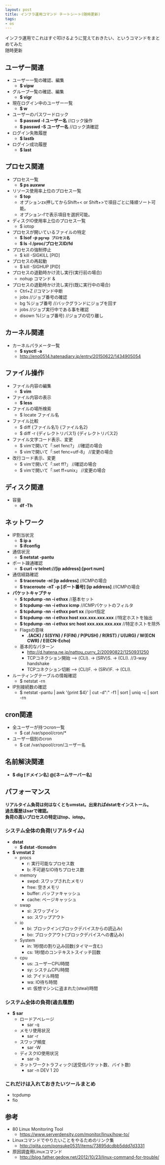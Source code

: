 ```yaml
---
layout: post
title: インフラ運用コマンド チートシート(随時更新)
tags: 
- os
---
```

インフラ運用でこれはすぐ叩けるように覚えておきたい、というコマンドをまとめてみた  
随時更新
  
<!-- more -->

## ユーザー関連
- ユーザー一覧の確認、編集
  - **$ vipw**
- グループ一覧の確認、編集
  - **$ vigr**
- 現在ログイン中のユーザー一覧
  - **$ w**
- ユーザーのパスワードロック
  - **$ passwd -l ユーザー名** //ロック操作
  - **$ passwd -S ユーザー名** //ロック済確認
- ログイン失敗履歴
  - **$ lastb**
- ログイン成功履歴
  - **$ last**

## プロセス関連
- プロセス一覧
  - **$ ps auxww**
- リソース使用率上位のプロセス一覧
  - **$ top**
  - オプションzx押してからShift+< or Shift+>で項目ごとに降順ソート可能。
  - オプション-fで表示項目を選択可能。
- ディスクIO使用率上位のプロセス一覧
  - $ iotop
- プロセスが開いているファイルの特定
  - **$ lsof -p `pgrep プロセス名`**
  - **$ ls -l /proc/プロセスID/fd**
- プロセスの強制停止
  - $ kill -SIGKILL [PID]
- プロセスの再起動
  - $ kill -SIGHUP [PID]
- プロセスの退勤時かけ流し実行(実行前の場合)
  - nohup コマンド & 
- プロセスの退勤時かけ流し実行(既に実行中の場合)
  - Ctrl+Z //コマンド中断
  - jobs //ジョブ番号の確認
  - bg %ジョブ番号 //バックグランドにジョブを回す
  - jobs //ジョブ実行中である事を確認
  - disown %(ジョブ番号) //ジョブの切り離し

## カーネル関連
- カーネルパラメータ一覧
  - **$ sysctl -a**
  - http://eno0514.hatenadiary.jp/entry/20150622/1434905054

## ファイル操作
- ファイル内容の編集
  - **$ vim**
- ファイル内容の表示
  - **$ less**
- ファイルの場所検索
  - $ locate ファイル名
- ファイル比較
  - $ diff {ファイル名1} {ファイル名2}
  - $ diff -r {ディレクトリパス1} {ディレクトリパス2}
- ファイル文字コード表示、変更
  - $ vimで開いて「:set fenc?」       //確認の場合
  - $ vimで開いて「:set fenc=utf-8」  //変更の場合
- 改行コード表示、変更
  - $ vimで開いて「:set ff?」         //確認の場合
  - $ vimで開いて「:set ff=unix」     //変更の場合

## ディスク関連
- 容量
  - **df -Th**

## ネットワーク
- IP割当状況
  - **$ ip a**
  - **$ ifconfig**
- 通信状況
  - **$ netstat -pantu**
- ポート疎通確認
  - **$ curl -v telnet://[ip address]:[port num]**
- 通信経路確認
  - **$ traceroute -nI [ip address]** //ICMPの場合
  - **$ traceroute -nT -p [ポート番号] [ip address]** //ICMPの場合
- **パケットキャプチャ**
  - **$ tcpdump -nn -i ethxx**  //基本セット
  - **$ tcpdump -nn -i ethxx icmp** //ICMPパケットのフィルタ
  - **$ tcpdump -nn -i ethxx port xx**  //port指定
  - **$ tcpdump -nn -i ethxx host xxx.xxx.xxx.xxx**  //特定ホストを抽出
  - **$ tcpdump -nn -i ethxx src host xxx.xxx.xxx.xxx**  //特定ホストを除外
  - Flagsの意味
    - **.(ACK) / S(SYN) / F(FIN) / P(PUSH) / R(RST) / U(URG) / W(ECN CWR) / E(ECN-Echo)**
  - 基本的なパターン  
    - http://d.hatena.ne.jp/nattou_curry_2/20090822/1250931250
    - TCPコネクション開始 --> (CLI). -> (SRV)S. -> (CLI). //3-way handshake
    - TCPコネクション切断 --> (CLI)F. -> (SRV)F. -> (CLI).
- ルーティングテーブルの情報確認
  - $ netstat -rn
- IP別接続数の確認
  - $ netstat -pantu | awk '{print $4}' | cut -d":" -f1 | sort | uniq -c | sort -rn

## cron関連
- 全ユーザーが持つcron一覧
  - $ cat /var/spool/cron/*
- ユーザー個別のcron
  - $ cat /var/spool/cron/ユーザー名

## 名前解決関連
- **$ dig [ドメイン名] @[ネームサーバー名]**

## パフォーマンス
**リアルタイム負荷は何はなくともvmstat。出来ればdstatをインストール。  
過去履歴はsarで確認。  
負荷の高いプロセスの特定はtop、iotop。**

### システム全体の負荷(リアルタイム)
- **dstat**
  - **$ dstat -tlcmsdrn**
- **$ vmstat 2**
  - procs
    - r: 実行可能なプロセス数
    - b: 不可避なIO待ちプロセス数
  - memory
    - swpd: スワップされたメモリ
    - free: 空きメモリ
    - buffer: バッファキャッシュ
    - cache: ページキャッシュ
  - swap
    - si: スワップイン
    - so: スワップアウト
  - io
    - bi: ブロックイン(ブロックデバイスからの読込み)
    - bo: ブロックアウト(ブロックデバイスへの書込み)
  - System
    - in: 1秒間の割り込み回数(タイマー含む)
    - cs: 1秒間のコンテキストスイッチ回数
  - cpu
    - us: ユーザーCPU時間
    - sy: システムCPU時間
    - id: アイドル時間
    - wa: IO待ち時間
    - st: 仮想マシンに盗まれた(steal)時間

### システム全体の負荷(過去履歴)
- **$ sar**
  - ロードアベレージ
    - sar -q
  - メモリ使用状況
    - sar -r
  - スワップ頻度
    - sar -W
  - ディスクIO使用状況
    - sar -b
  - ネットワークトラフィック(送受信パケット数、バイト数)
    - sar -n DEV 1 20


### これだけは入れておきたいツールまとめ
- tcpdump
- fio

## 参考
- 80 Linux Monitoring Tool
  - https://www.serverdensity.com/monitor/linux/how-to/
- Linuxコマンドでやりたいことをやるためのリンク集
  - http://qiita.com/ponsuke0531/items/73895dcdbb5ddd7d3331
- 原因調査用Linuxコマンド
  - http://blog.father.gedow.net/2012/10/23/linux-command-for-trouble/
